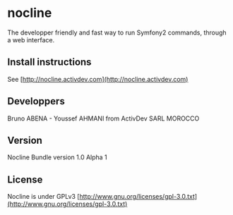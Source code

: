 nocline
=======

The developper friendly and fast way to run Symfony2 commands, through a web interface.


Install instructions
--------------------

See [http://nocline.activdev.com](http://nocline.activdev.com)


Developpers
-----------

Bruno ABENA - Youssef AHMANI from ActivDev SARL MOROCCO


Version
-------

Nocline Bundle version 1.0 Alpha 1


License
-------

Nocline is under GPLv3
[http://www.gnu.org/licenses/gpl-3.0.txt](http://www.gnu.org/licenses/gpl-3.0.txt)
